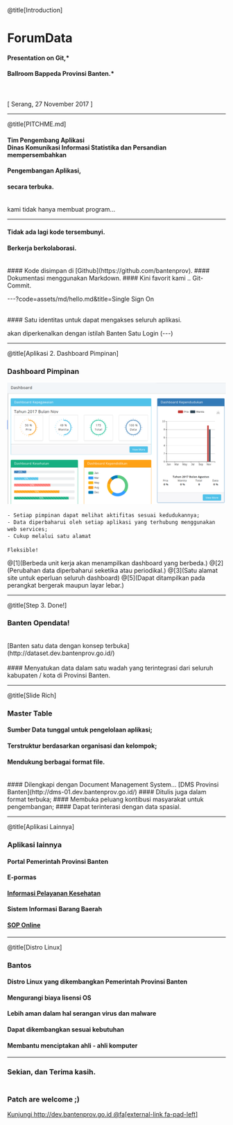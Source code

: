 @title[Introduction]

# Forum<span class="gold">Data</span>

#### Presentation on Git,*
#### Ballroom Bappeda Provinsi Banten.*
<br>
<br>
<span class="byline">[ Serang, 27 November 2017 ]</span>

---

@title[PITCHME.md]

#### Tim Pengembang Aplikasi <div class="gold">Dinas Komunikasi Informasi Statistika dan Persandian</div> mempersembahkan
#### Pengembangan Aplikasi,
#### secara terbuka.
<br>
<span class="aside">kami tidak hanya membuat program...</span>

---

#### Tidak ada lagi <span class="gray">kode tersembunyi</span>.
#### Berkerja <span class="gray">berkolaborasi</span>.
<br>
#### Kode disimpan di <span class="gold">[Github](https://github.com/bantenprov)</span>.
#### Dokumentasi menggunakan <span class="gold">Markdown</span>.
#### Kini favorit kami .. <span class="gold">Git-Commit</span>.

---?code=assets/md/hello.md&title=Single Sign On

<br>
#### Satu identitas untuk dapat mengakses seluruh aplikasi.

<span class="aside">akan diperkenalkan dengan istilah Banten Satu Login (---)</span>

---

@title[Aplikasi 2. Dashboard Pimpinan]

### <span class="gold">Dashboard Pimpinan</span>
![dashboard-pimpinan](https://github.com/andri-sudarmawijaya/gitpitch/blob/forum-data/images/dashboard-pimpinan-2017-11-27-11-29-15.png)
<br>
```shell
- Setiap pimpinan dapat melihat aktifitas sesuai kedudukannya;
- Data diperbaharui oleh setiap aplikasi yang terhubung menggunakan web services;
- Cukup melalui satu alamat

Fleksible!
```

@[1](Berbeda unit kerja akan menampilkan dashboard yang berbeda.)
@[2](Perubahan data diperbaharui seketika atau periodikal.)
@[3](Satu alamat site untuk eperluan seluruh dashboard)
@[5](Dapat ditampilkan pada perangkat bergerak maupun layar lebar.)

---

@title[Step 3. Done!]

### <span class="gold">Banten Opendata!</span>
<br>
[Banten satu data dengan konsep terbuka](http://dataset.dev.bantenprov.go.id/)
<br>
<br>
#### Menyatukan data dalam satu wadah yang terintegrasi dari seluruh kabupaten / kota di Provinsi Banten.

---

@title[Slide Rich]

### <span class="gold">Master Table</span>

#### Sumber Data tunggal untuk pengelolaan aplikasi;
#### Terstruktur berdasarkan organisasi dan kelompok;
#### Mendukung berbagai format file.
<br>
#### <span class="gold">Dilengkapi dengan Document Management System...</span>
[DMS Provinsi Banten](http://dms-01.dev.bantenprov.go.id/)
#### Ditulis juga dalam format terbuka;
#### Membuka peluang kontibusi masyarakat untuk pengembangan;
#### Dapat terinterasi dengan data spasial.

---

@title[Aplikasi Lainnya]

### <span class="gold">Aplikasi lainnya</span>

#### Portal Pemerintah Provinsi Banten
#### E-pormas
#### [Informasi Pelayanan Kesehatan](http://yankes-01.dev.bantenprov.go.id/)
#### Sistem Informasi Barang Baerah
#### [SOP Online](http://sop-01.dev.bantenprov.go.id/)

---

@title[Distro Linux]

### <span class="gold">Bantos</span>

#### Distro Linux yang dikembangkan Pemerintah Provinsi Banten  
#### Mengurangi biaya lisensi OS
#### Lebih aman dalam hal serangan virus dan malware
#### Dapat dikembangkan sesuai kebutuhan
#### Membantu menciptakan ahli - ahli komputer

---


### Sekian, dan Terima kasih.<br></br>
### <span class="gold">Patch are welcome</span> ;)
[Kunjungi http://dev.bantenprov.go.id @fa[external-link fa-pad-left]](http://dev.bantenprov.go.id/)

